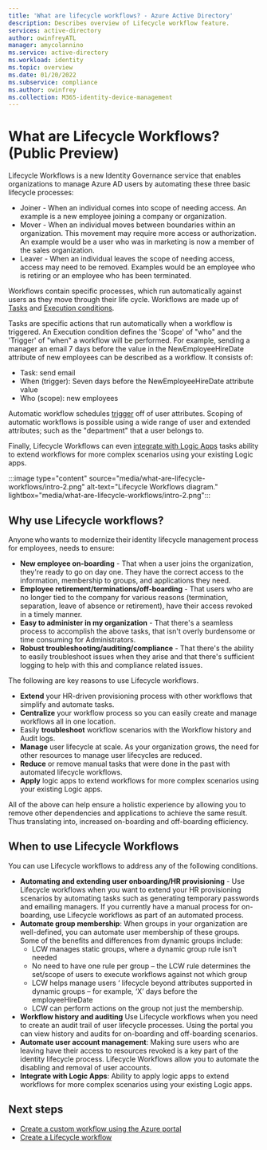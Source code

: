 ```yaml
---
title: 'What are lifecycle workflows? - Azure Active Directory'
description: Describes overview of Lifecycle workflow feature.
services: active-directory
author: owinfreyATL
manager: amycolannino
ms.service: active-directory
ms.workload: identity
ms.topic: overview
ms.date: 01/20/2022
ms.subservice: compliance
ms.author: owinfrey
ms.collection: M365-identity-device-management
---
```


# What are Lifecycle Workflows? (Public Preview)

Lifecycle Workflows is a new Identity Governance service that enables organizations to manage Azure AD users by automating these three basic lifecycle processes: 

- Joiner - When an individual comes into scope of needing access.  An example is a new employee joining a company or organization.
- Mover - When an individual moves between boundaries within an organization. This movement may require more access or authorization.  An example would be a user who was in marketing is now a member of the sales organization.
- Leaver - When an individual leaves the scope of needing access, access may need to be removed. Examples would be an employee who is retiring or an employee who has been terminated.

Workflows contain specific processes, which run automatically against users as they move through their life cycle. Workflows are made up of [Tasks](lifecycle-workflow-tasks.md) and [Execution conditions](understanding-lifecycle-workflows.md#understanding-lifecycle-workflows). 

Tasks are specific actions that run automatically when a workflow is triggered. An Execution condition defines the 'Scope' of "who" and the 'Trigger' of "when" a workflow will be performed. For example, sending a manager an email 7 days before the value in the NewEmployeeHireDate attribute of new employees can be described as a workflow.  It consists of:
   - Task:  send email
   - When (trigger):  Seven days before the NewEmployeeHireDate attribute value
   - Who (scope):  new employees

Automatic workflow schedules [trigger](understanding-lifecycle-workflows.md#trigger-details) off of user attributes.  Scoping of automatic workflows is possible using a wide range of user and extended attributes; such as the "department" that a user belongs to. 

Finally, Lifecycle Workflows can even [integrate with Logic Apps](lifecycle-workflow-extensibility.md) tasks ability to extend workflows for more complex scenarios using your existing Logic apps.


 :::image type="content" source="media/what-are-lifecycle-workflows/intro-2.png" alt-text="Lifecycle Workflows diagram." lightbox="media/what-are-lifecycle-workflows/intro-2.png":::


## Why use Lifecycle workflows?
Anyone who wants to modernize their identity lifecycle management process for employees, needs to ensure: 

  - **New employee on-boarding** - That when a user joins the organization, they're ready to go on day one.  They have the correct access to the information, membership to groups, and applications they need. 
  - **Employee retirement/terminations/off-boarding** - That users who are no longer tied to the company for various reasons (termination, separation, leave of absence or retirement), have their access revoked in a timely manner.
  - **Easy to administer in my organization** - That there's a seamless process to accomplish the above tasks, that isn't overly burdensome or time consuming for Administrators.
  - **Robust troubleshooting/auditing/compliance** - That there's the ability to easily troubleshoot issues when they arise and that there's sufficient logging to help with this and compliance related issues.

The following are key reasons to use Lifecycle workflows.
-  **Extend** your HR-driven provisioning process with other workflows that simplify and automate tasks.  
- **Centralize** your workflow process so you can easily create and manage workflows all in one location.
- Easily **troubleshoot** workflow scenarios with the Workflow history and Audit logs.
- **Manage** user lifecycle at scale.  As your organization grows, the need for other resources to manage user lifecycles are reduced.
- **Reduce** or remove manual tasks that were done in the past with automated lifecycle workflows.
- **Apply** logic apps to extend workflows for more complex scenarios using your existing Logic apps.


All of the above can help ensure a holistic experience by allowing you to remove other dependencies and applications to achieve the same result.  Thus translating into, increased on-boarding and off-boarding efficiency.


## When to use Lifecycle Workflows
You can use Lifecycle workflows to address any of the following conditions.
- **Automating and extending user onboarding/HR provisioning** - Use Lifecycle workflows when you want to extend your HR provisioning scenarios by automating tasks such as generating temporary passwords and emailing managers.  If you currently have a manual process for on-boarding, use Lifecycle workflows as part of an automated process.
- **Automate group membership**: When groups in your organization are well-defined, you can automate user membership of these groups. Some of the benefits and differences from dynamic groups include:
  - LCW manages static groups, where a dynamic group rule isn't needed
  - No need to have one rule per group – the LCW rule determines the set/scope of users to execute workflows against not which group
  - LCW helps manage users ‘ lifecycle beyond attributes supported in dynamic groups – for example, ‘X’ days before the employeeHireDate
  - LCW can perform actions on the group not just the membership.
- **Workflow history and auditing**  Use Lifecycle workflows when you need to create an audit trail of user lifecycle processes.  Using the portal you can view history and audits for on-boarding and off-boarding scenarios.
- **Automate user account management**: Making sure users who are leaving have their access to resources revoked is a key part of the identity lifecycle process. Lifecycle Workflows allow you to automate the disabling and removal of user accounts.
- **Integrate with Logic Apps**: Ability to apply logic apps to extend workflows for more complex scenarios using your existing Logic apps.




## Next steps
- [Create a custom workflow using the Azure portal](tutorial-onboard-custom-workflow-portal.md)
- [Create a Lifecycle workflow](create-lifecycle-workflow.md)
